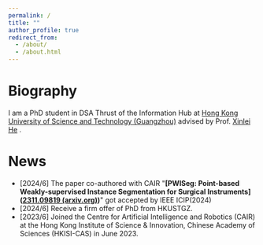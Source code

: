 ```yaml
---
permalink: /
title: ""
author_profile: true
redirect_from: 
  - /about/
  - /about.html
---
```


# Biography

I am a PhD student in DSA Thrust of the Information Hub at [Hong Kong University of Science and Technology (Guangzhou)](https://www.hkust-gz.edu.cn/) advised by Prof. [Xinlei He](https://xinleihe.github.io/) .

News
======
- [2024/6] The paper co-authored with CAIR "**[PWISeg: Point-based Weakly-supervised Instance Segmentation for Surgical Instruments]([2311.09819 (arxiv.org)](https://arxiv.org/pdf/2311.09819))**" got accepted by IEEE ICIP(2024)
- [2024/6] Receive a firm offer of PhD from HKUSTGZ.
- [2023/6] Joined the Centre for Artificial Intelligence and Robotics (CAIR) at the Hong Kong Institute of Science & Innovation, Chinese Academy of Sciences (HKISI-CAS) in June 2023.
